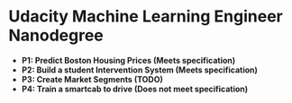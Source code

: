 # Udacity Machine Learning Engineer Nanodegree

+ **P1: Predict Boston Housing Prices (Meets specification)**
+ **P2: Build a student Intervention System (Meets specification)**
+ **P3: Create Market Segments (TODO)**
+ **P4: Train a smartcab to drive (Does not meet specification)**
